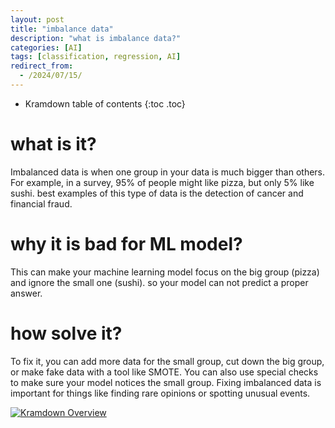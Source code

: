 ```yaml
---
layout: post
title: "imbalance data"
description: "what is imbalance data?"
categories: [AI]
tags: [classification, regression, AI]
redirect_from:
  - /2024/07/15/
---
```

* Kramdown table of contents
{:toc .toc}

# what is it?
Imbalanced data is when one group in your data is much bigger than others. For example, in a survey, 95% of people might like pizza, but only 5% like sushi.
best examples of this type of data is the detection of cancer and financial fraud. 

# why it is bad for ML model?
This can make your machine learning model focus on the big group (pizza) and ignore the small one (sushi). so your model can not predict a proper answer.
# how solve it?
To fix it, you can add more data for the small group, cut down the big group, or make fake data with a tool like SMOTE. You can also use special checks to make sure your model notices the small group. 
Fixing imbalanced data is important for things like finding rare opinions or spotting unusual events.

<a class="post-image" href="/assets/images/posts/imb.png">
<img itemprop="image" data-src="/assets/images/posts/imb.png" src="/assets/javascripts/unveil/loader.gif" alt="Kramdown Overview" />
</a>










